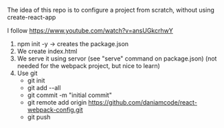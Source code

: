 The idea of this repo is to configure a project from scratch, without using create-react-app

I follow https://www.youtube.com/watch?v=ansUGkcrhwY

1. npm init -y -> creates the package.json
2. We create index.html
3. We serve it using servor (see "serve" command on package.json) (not needed for the webpack project, but nice to learn)
4. Use git
    - git init
    - git add --all
    - git commit -m "initial commit"
    - git remote add origin https://github.com/daniamcode/react-webpack-config.git
    - git push
